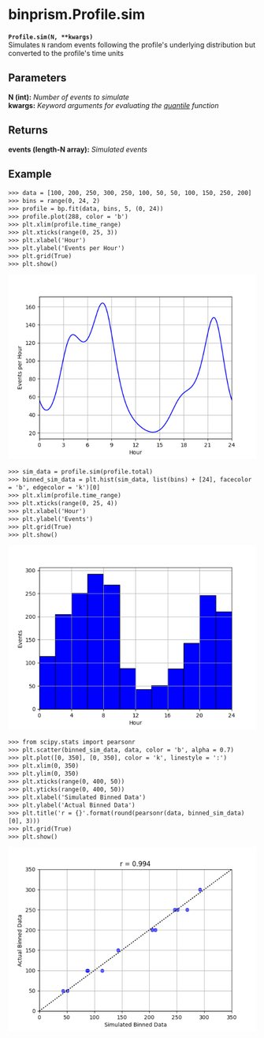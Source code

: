 # binprism.Profile.sim
**`Profile.sim(N, **kwargs)`** <br />
Simulates `N` random events following the profile's underlying distribution but converted to the profile's time units

## Parameters
**N (int):** *Number of events to simulate* <br />
**kwargs:** *Keyword arguments for evaluating the [quantile](https://github.com/JoeJimFlood/binprism/blob/master/doc/PPD/quantile.md) function*

## Returns
**events (length-N array):** *Simulated events*

## Example
```
>>> data = [100, 200, 250, 300, 250, 100, 50, 50, 100, 150, 250, 200]
>>> bins = range(0, 24, 2)
>>> profile = bp.fit(data, bins, 5, (0, 24))
>>> profile.plot(288, color = 'b')
>>> plt.xlim(profile.time_range)
>>> plt.xticks(range(0, 25, 3))
>>> plt.xlabel('Hour')
>>> plt.ylabel('Events per Hour')
>>> plt.grid(True)
>>> plt.show()
```
![alt text](ProfileSimExample1.png "Profile to simulate data from")
```
>>> sim_data = profile.sim(profile.total)
>>> binned_sim_data = plt.hist(sim_data, list(bins) + [24], facecolor = 'b', edgecolor = 'k')[0]
>>> plt.xlim(profile.time_range)
>>> plt.xticks(range(0, 25, 4))
>>> plt.xlabel('Hour')
>>> plt.ylabel('Events')
>>> plt.grid(True)
>>> plt.show()
```
![alt text](ProfileSimExample2.png "Simulated Data")
```
>>> from scipy.stats import pearsonr
>>> plt.scatter(binned_sim_data, data, color = 'b', alpha = 0.7)
>>> plt.plot([0, 350], [0, 350], color = 'k', linestyle = ':')
>>> plt.xlim(0, 350)
>>> plt.ylim(0, 350)
>>> plt.xticks(range(0, 400, 50))
>>> plt.yticks(range(0, 400, 50))
>>> plt.xlabel('Simulated Binned Data')
>>> plt.ylabel('Actual Binned Data')
>>> plt.title('r = {}'.format(round(pearsonr(data, binned_sim_data)[0], 3)))
>>> plt.grid(True)
>>> plt.show()
```
![alt text](ProfileSimExample3.png "Comparison of original data and simulated data placed in same bins")